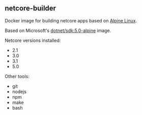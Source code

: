 ## netcore-builder

Docker image for building netcore apps based on [Alpine Linux](https://alpinelinux.org/).

Based on Microsoft's [dotnet/sdk:5.0-alpine](https://hub.docker.com/_/microsoft-dotnet-sdk) image.

Netcore versions installed:

+ 2.1
+ 3.0
+ 3.1
+ 5.0

Other tools:

+ git
+ nodejs
+ npm
+ make
+ bash